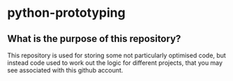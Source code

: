 # python-prototyping

## What is the purpose of this repository?

This repository is used for storing some not particularly optimised code, but instead code used to work out the logic for different projects, that you may see associated with this github account.